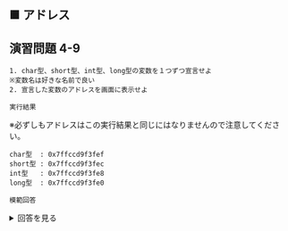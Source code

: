 ## ■ アドレス

## 演習問題 4-9

```
1. char型、short型、int型、long型の変数を１つずつ宣言せよ
※変数名は好きな名前で良い
2. 宣言した変数のアドレスを画面に表示せよ
```

`実行結果`

※必ずしもアドレスはこの実行結果と同じにはなりませんので注意してください。

```
char型  : 0x7ffccd9f3fef
short型 : 0x7ffccd9f3fec
int型   : 0x7ffccd9f3fe8
long型  : 0x7ffccd9f3fe0
```

`模範回答`
<details>
<summary>回答を見る</summary>

```c
#include <stdio.h>

main()
{
    char c;
    short s;
    int i;
    long l;

    printf("char型  : %p\n", &c);
    printf("short型 : %p\n",&s);
    printf("int型   : %p\n", &i);
    printf("long型  : %p\n", &l);
}
```
</details>